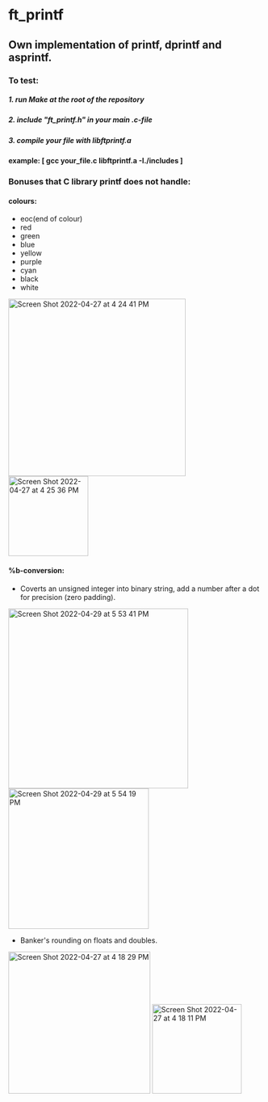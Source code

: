 # ft_printf

## Own implementation of printf, dprintf and asprintf.

### To test:
##### 1. run Make at the root of the repository
##### 2. include "ft_printf.h" in your main .c-file
##### 3. compile your file with libftprintf.a
#### example: [ gcc your_file.c libftprintf.a -I./includes ]

### Bonuses that C library printf does not handle:


#### colours:
- eoc(end of colour)
- red
- green
- blue
- yellow
- purple
- cyan
- black
- white
<img width="351" alt="Screen Shot 2022-04-27 at 4 24 41 PM" src="https://user-images.githubusercontent.com/88145164/165528227-042b1abb-b05a-4206-ad75-068ea14fd073.png">
<img width="158" alt="Screen Shot 2022-04-27 at 4 25 36 PM" src="https://user-images.githubusercontent.com/88145164/165528345-f60e587d-a8fc-41bc-b00e-46ac79bb0a39.png">


#### %b-conversion:
- Coverts an unsigned integer into binary string, add a number after a dot for precision (zero padding).
<img width="356" alt="Screen Shot 2022-04-29 at 5 53 41 PM" src="https://user-images.githubusercontent.com/88145164/165969915-96296305-7f8d-4433-b58b-4cc5d1ffa5dd.png">
<img width="278" alt="Screen Shot 2022-04-29 at 5 54 19 PM" src="https://user-images.githubusercontent.com/88145164/165969925-747fa62d-a701-4c5b-a11c-4a5b2b6abdf7.png">

+ Banker's rounding on floats and doubles.



<img width="281" alt="Screen Shot 2022-04-27 at 4 18 29 PM" src="https://user-images.githubusercontent.com/88145164/165527008-421e79d1-559b-4e20-9fbd-a67008536f03.png">
<img width="177" alt="Screen Shot 2022-04-27 at 4 18 11 PM" src="https://user-images.githubusercontent.com/88145164/165527020-4f1c0d26-078e-4f8c-b70c-56a14d9838df.png">

